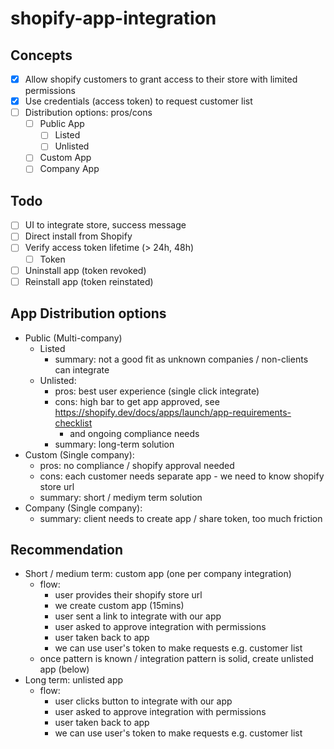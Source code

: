 # shopify-app-integration

## Concepts
- [x] Allow shopify customers to grant access to their store with limited permissions
- [x] Use credentials (access token) to request customer list
- [ ] Distribution options: pros/cons
    - [ ] Public App
        - [ ] Listed
        - [ ] Unlisted
    - [ ] Custom App
    - [ ] Company App

## Todo
- [ ] UI to integrate store, success message
- [ ] Direct install from Shopify
- [ ] Verify access token lifetime (> 24h, 48h)
    - [ ] Token
- [ ] Uninstall app (token revoked)
- [ ] Reinstall app (token reinstated)

## App Distribution options

* Public (Multi-company)
    * Listed
        - summary: not a good fit as unknown companies / non-clients can integrate
    * Unlisted:
        - pros: best user experience (single click integrate)
        - cons: high bar to get app approved, see https://shopify.dev/docs/apps/launch/app-requirements-checklist
            - and ongoing compliance needs
        - summary: long-term solution
* Custom (Single company):
    - pros: no compliance / shopify approval needed
    - cons: each customer needs separate app - we need to know shopify store url
    - summary: short / mediym term solution
* Company (Single company):
    - summary: client needs to create app / share token, too much friction


## Recommendation
* Short / medium term: custom app (one per company integration)
    - flow:
        - user provides their shopify store url
        - we create custom app (15mins)
        - user sent a link to integrate with our app
        - user asked to approve integration with permissions
        - user taken back to app
        - we can use user's token to make requests e.g. customer list
    - once pattern is known / integration pattern is solid, create unlisted app (below)
*  Long term: unlisted app
    - flow:
        - user clicks button to integrate with our app
        - user asked to approve integration with permissions
        - user taken back to app
        - we can use user's token to make requests e.g. customer list
